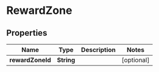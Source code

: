 
# RewardZone

## Properties
Name | Type | Description | Notes
------------ | ------------- | ------------- | -------------
**rewardZoneId** | **String** |  |  [optional]



